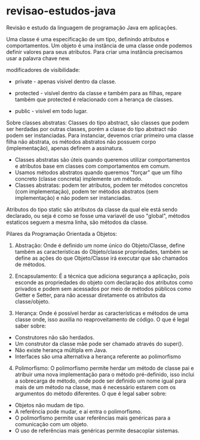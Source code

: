 # revisao-estudos-java
Revisão e estudo da linguagem de programação Java em aplicações.

Uma classe é uma especificação de um tipo, definindo atributos e comportamentos.
Um objeto é uma instância de uma classe onde podemos definir valores para seus atributos.
Para criar uma instância precisamos usar a palavra chave new.

modificadores de visibilidade:
- private - apenas visível dentro da classe.

- protected - visível dentro da classe e também para as filhas, repare também que protected é relacionado com a herança de classes.

- public - visível em todo lugar.

Sobre classes abstratas:
Classes do tipo abstract, são classes que podem ser herdadas por outras classes, porém a classe do tipo abstract não podem ser instanciadas. Para instanciar, devemos criar primeiro uma classe filha não abstrata, os métodos abstratos não possuem corpo (implementação), apenas definem a assinatura.
- Classes abstratas são úteis quando queremos utilizar comportamentos e atributos base em classes com comportamentos em comum.
- Usamos métodos abstratos quando queremos "forçar" que um filho concreto (classe concreta) implemente um método.
- Classes abstratas: podem ter atributos, podem ter métodos concretos (com implementação), podem ter métodos abstratos (sem implementação) e não podem ser instanciadas.

Atributos do tipo static são atributos da classe da qual ele está sendo declarado, ou seja é como se fosse uma variavél de uso "global", métodos estaticos seguem a mesma linha, são métodos da classe.

Pilares da Programação Orientada a Objetos:

1) Abstração: Onde é definido um nome único do Objeto/Classe, define também as características do Objeto/classe propriedades, também se define as ações do que Objeto/Classe irá executar que são chamados de métodos.

2) Encapsulamento: É a técnica que adiciona segurança a aplicação, pois esconde as propriedades do objeto com declaração dos atributos como privados e podem sem acessados por meio de métodos públicos como Getter e Setter, para não acessar diretamente os atributos da classe/objeto.

3) Herança: Onde é possível herdar as características e métodos de uma classe onde, isso auxilia no reaproveitamento de código.
 O que é legal saber sobre:
- Construtores não são herdados.
- Um construtor da classe mãe pode ser chamado através do super().
- Não existe herança múltipla em Java.
- Interfaces são uma alternativa a herança referente ao polimorfismo

4) Polimorfismo: O polimorfismo permite herdar um método de classe pai e atribuir uma nova implementação para o método pré-definido, isso inclui a sobrecarga de método, onde pode ser definido um nome igual para mais de um método na classe, mas é necessário estarem com os argumentos do método diferentes.
 O que é legal saber sobre:
- Objetos não mudam de tipo.
- A referência pode mudar, e aí entra o polimorfismo.
- O polimorfismo permite usar referências mais genéricas para a comunicação com um objeto.
- O uso de referências mais genéricas permite desacoplar sistemas.

